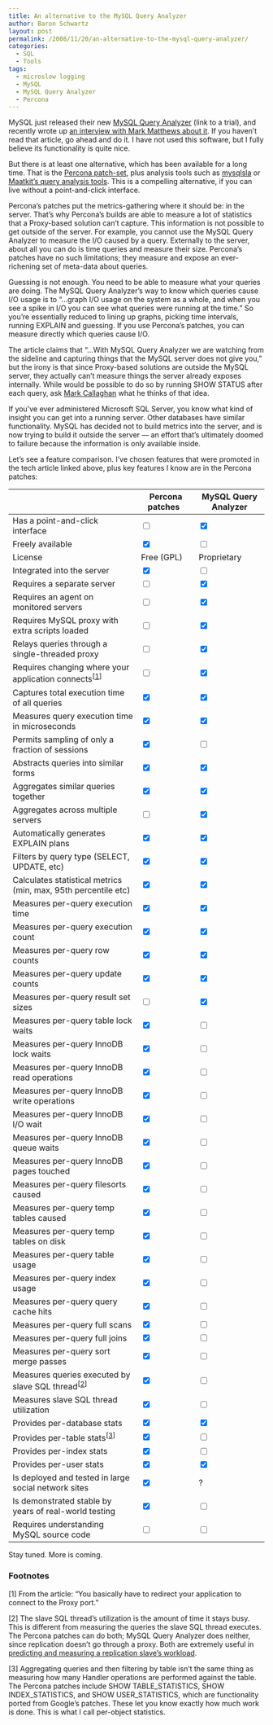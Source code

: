 ```yaml
---
title: An alternative to the MySQL Query Analyzer
author: Baron Schwartz
layout: post
permalink: /2008/11/20/an-alternative-to-the-mysql-query-analyzer/
categories:
  - SQL
  - Tools
tags:
  - microslow logging
  - MySQL
  - MySQL Query Analyzer
  - Percona
---
```

MySQL just released their new [MySQL Query Analyzer][1] (link to a trial), and recently wrote up [an interview with Mark Matthews about it][2]. If you haven&#8217;t read that article, go ahead and do it. I have not used this software, but I fully believe its functionality is quite nice.

But there is at least one alternative, which has been available for a long time. That is the [Percona patch-set][3], plus analysis tools such as [mysqlsla][4] or [Maatkit&#8217;s query analysis tools][5]. This is a compelling alternative, if you can live without a point-and-click interface.

Percona&#8217;s patches put the metrics-gathering where it should be: in the server. That&#8217;s why Percona&#8217;s builds are able to measure a lot of statistics that a Proxy-based solution can&#8217;t capture. This information is not possible to get outside of the server. For example, you cannot use the MySQL Query Analyzer to measure the I/O caused by a query. Externally to the server, about all you can do is time queries and measure their size. Percona&#8217;s patches have no such limitations; they measure and expose an ever-richening set of meta-data about queries.

Guessing is not enough. You need to be able to measure what your queries are doing. The MySQL Query Analyzer&#8217;s way to know which queries cause I/O usage is to &#8220;&#8230;graph I/O usage on the system as a whole, and when you see a spike in I/O you can see what queries were running at the time.&#8221; So you&#8217;re essentially reduced to lining up graphs, picking time intervals, running EXPLAIN and guessing. If you use Percona&#8217;s patches, you can measure directly which queries cause I/O.

The article claims that &#8220;&#8230;With MySQL Query Analyzer we are watching from the sideline and capturing things that the MySQL server does not give you,&#8221; but the irony is that since Proxy-based solutions are outside the MySQL server, they actually can&#8217;t measure things the server already exposes internally. While would be possible to do so by running SHOW STATUS after each query, ask [Mark Callaghan][6] what he thinks of that idea.

If you&#8217;ve ever administered Microsoft SQL Server, you know what kind of insight you can get into a running server. Other databases have similar functionality. MySQL has decided not to build metrics into the server, and is now trying to build it outside the server &#8212; an effort that&#8217;s ultimately doomed to failure because the information is only available inside.

Let&#8217;s see a feature comparison. I&#8217;ve chosen features that were promoted in the tech article linked above, plus key features I know are in the Percona patches:

| &nbsp;                                                                                   | Percona patches&nbsp;&nbsp;           | MySQL Query Analyzer                  |
| ---------------------------------------------------------------------------------------- | ------------------------------------- | ------------------------------------- |
| Has a point-and-click interface                                                          | <input type="checkbox" />             | <input type="checkbox" checked="1" /> |
| Freely available                                                                         | <input type="checkbox" checked="1" /> | <input type="checkbox" />             |
| License                                                                                  | Free (GPL)                            | Proprietary                           |
| Integrated into the server                                                               | <input type="checkbox" checked="1" /> | <input type="checkbox" />             |
| Requires a separate server                                                               | <input type="checkbox" />             | <input type="checkbox" checked="1" /> |
| Requires an agent on monitored servers                                                   | <input type="checkbox" />             | <input type="checkbox" checked="1" /> |
| Requires MySQL proxy with extra scripts loaded                                           | <input type="checkbox" />             | <input type="checkbox" checked="1" /> |
| Relays queries through a single-threaded proxy                                           | <input type="checkbox" />             | <input type="checkbox" checked="1" /> |
| Requires changing where your application connects<sup>[<a href="#footnote1">1</a>]</sup> | <input type="checkbox" />             | <input type="checkbox" checked="1" /> |
| Captures total execution time of all queries                                             | <input type="checkbox" checked="1" /> | <input type="checkbox" checked="1" /> |
| Measures query execution time in microseconds                                            | <input type="checkbox" checked="1" /> | <input type="checkbox" checked="1" /> |
| Permits sampling of only a fraction of sessions                                          | <input type="checkbox" checked="1" /> | <input type="checkbox" />             |
| Abstracts queries into similar forms                                                     | <input type="checkbox" checked="1" /> | <input type="checkbox" checked="1" /> |
| Aggregates similar queries together                                                      | <input type="checkbox" checked="1" /> | <input type="checkbox" checked="1" /> |
| Aggregates across multiple servers                                                       | <input type="checkbox" />             | <input type="checkbox" checked="1" /> |
| Automatically generates EXPLAIN plans                                                    | <input type="checkbox" checked="1" /> | <input type="checkbox" checked="1" /> |
| Filters by query type (SELECT, UPDATE, etc)                                              | <input type="checkbox" checked="1" /> | <input type="checkbox" checked="1" /> |
| Calculates statistical metrics (min, max, 95th percentile etc)                           | <input type="checkbox" checked="1" /> | <input type="checkbox" checked="1" /> |
| Measures per-query execution time                                                        | <input type="checkbox" checked="1" /> | <input type="checkbox" checked="1" /> |
| Measures per-query execution count                                                       | <input type="checkbox" checked="1" /> | <input type="checkbox" checked="1" /> |
| Measures per-query row counts                                                            | <input type="checkbox" checked="1" /> | <input type="checkbox" checked="1" /> |
| Measures per-query update counts                                                         | <input type="checkbox" checked="1" /> | <input type="checkbox" checked="1" /> |
| Measures per-query result set sizes                                                      | <input type="checkbox" />             | <input type="checkbox" checked="1" /> |
| Measures per-query table lock waits                                                      | <input type="checkbox" checked="1" /> | <input type="checkbox" />             |
| Measures per-query InnoDB lock waits                                                     | <input type="checkbox" checked="1" /> | <input type="checkbox" />             |
| Measures per-query InnoDB read operations                                                | <input type="checkbox" checked="1" /> | <input type="checkbox" />             |
| Measures per-query InnoDB write operations                                               | <input type="checkbox" checked="1" /> | <input type="checkbox" />             |
| Measures per-query InnoDB I/O wait                                                       | <input type="checkbox" checked="1" /> | <input type="checkbox" />             |
| Measures per-query InnoDB queue waits                                                    | <input type="checkbox" checked="1" /> | <input type="checkbox" />             |
| Measures per-query InnoDB pages touched                                                  | <input type="checkbox" checked="1" /> | <input type="checkbox" />             |
| Measures per-query filesorts caused                                                      | <input type="checkbox" checked="1" /> | <input type="checkbox" />             |
| Measures per-query temp tables caused                                                    | <input type="checkbox" checked="1" /> | <input type="checkbox" />             |
| Measures per-query temp tables on disk                                                   | <input type="checkbox" checked="1" /> | <input type="checkbox" />             |
| Measures per-query table usage                                                           | <input type="checkbox" checked="1" /> | <input type="checkbox" />             |
| Measures per-query index usage                                                           | <input type="checkbox" checked="1" /> | <input type="checkbox" />             |
| Measures per-query query cache hits                                                      | <input type="checkbox" checked="1" /> | <input type="checkbox" />             |
| Measures per-query full scans                                                            | <input type="checkbox" checked="1" /> | <input type="checkbox" />             |
| Measures per-query full joins                                                            | <input type="checkbox" checked="1" /> | <input type="checkbox" />             |
| Measures per-query sort merge passes                                                     | <input type="checkbox" checked="1" /> | <input type="checkbox" />             |
| Measures queries executed by slave SQL thread<sup>[<a href="#footnote2">2</a>]</sup>     | <input type="checkbox" checked="1" /> | <input type="checkbox" />             |
| Measures slave SQL thread utilization                                                    | <input type="checkbox" checked="1" /> | <input type="checkbox" />             |
| Provides per-database stats                                                              | <input type="checkbox" checked="1" /> | <input type="checkbox" checked="1" /> |
| Provides per-table stats<sup>[<a href="#footnote3">3</a>]</sup>                          | <input type="checkbox" checked="1" /> | <input type="checkbox" />             |
| Provides per-index stats                                                                 | <input type="checkbox" checked="1" /> | <input type="checkbox" />             |
| Provides per-user stats                                                                  | <input type="checkbox" checked="1" /> | <input type="checkbox" checked="1" /> |
| Is deployed and tested in large social network sites                                     | <input type="checkbox" checked="1" /> | ?                                     |
| Is demonstrated stable by years of real-world testing                                    | <input type="checkbox" checked="1" /> | <input type="checkbox" />             |
| Requires understanding MySQL source code                                                 | <input type="checkbox" />             | <input type="checkbox" />             |

Stay tuned. More is coming.

### Footnotes

<p id="footnote1">
  [1] From the article: &#8220;You basically have to redirect your application to connect to the Proxy port.&#8221;
</p>

<p id="footnote2">
  [2] The slave SQL thread&#8217;s utilization is the amount of time it stays busy. This is different from measuring the queries the slave SQL thread executes. The Percona patches can do both; MySQL Query Analyzer does neither, since replication doesn&#8217;t go through a proxy. Both are extremely useful in <a href="http://www.mysqlperformanceblog.com/2008/10/08/three-ways-to-know-when-a-mysql-slave-is-about-to-start-lagging/">predicting and measuring a replication slave&#8217;s workload</a>.
</p>

<p id="footnote3">
  [3] Aggregating queries and then filtering by table isn&#8217;t the same thing as measuring how many Handler operations are performed against the table. The Percona patches include SHOW TABLE_STATISTICS, SHOW INDEX_STATISTICS, and SHOW USER_STATISTICS, which are functionality ported from Google&#8217;s patches. These let you know exactly how much work is done. This is what I call per-object statistics.
</p>

 [1]: http://www.mysql.com/trials/enterprise
 [2]: http://dev.mysql.com/tech-resources/interviews/interview_mark_matthews.html
 [3]: http://www.percona.com/percona-lab.html
 [4]: http://hackmysql.com/mysqlsla
 [5]: http://www.maatkit.org/
 [6]: http://mysqlha.blogspot.com/